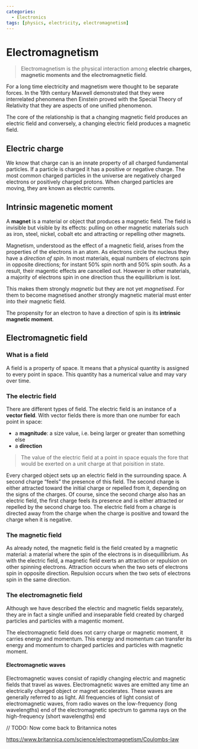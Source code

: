 ```yaml
---
categories:
  - Electronics
tags: [physics, electricity, electromagnetism]
---
```


# Electromagnetism

> Electromagnetism is the physical interaction among **electric charges, magnetic moments and the electromagnetic field**.

For a long time electricity and magnetism were thought to be separate forces. In the 19th century Maxwell demonstrated that they were interrelated phenomena then Einstein proved with the Special Theory of Relativity that they are aspects of one unified phenomenon.

The core of the relationship is that a changing magnetic field produces an electric field and conversely, a changing electric field produces a magnetic field.

## Electric charge

We know that charge can is an innate property of all charged fundamental particles. If a particle is charged it has a positive or negative charge. The most common charged particles in the universe are negatively charged electrons or positively charged protons. When charged particles are moving, they are known as electric currents.

## Intrinsic magenetic moment

A **magnet** is a material or object that produces a magnetic field. The field is invisible but visible by its effects: pulling on other magnetic materials such as iron, steel, nickel, cobalt etc and attracting or repelling other magnets.

Magnetism, understood as the effect of a magnetic field, arises from the properties of the electrons in an atom. As electrons circle the nucleus they have a _direction of spin_. In most materials, equal numbers of electrons spin in opposite directions; for instant 50% spin north and 50% spin south. As a result, their magentic effects are cancelled out. However in other materials, a majority of electrons spin in one direction thus the equillibrium is lost.

This makes them strongly _magnetic_ but they are not yet _magnetised_. For them to become magnetised another strongly magnetic material must enter into their magnetic field.

The propensity for an electron to have a direction of spin is its **intrinsic magnetic moment**.

## Electromagnetic field

### What is a field

A field is a property of space. It means that a physical quantity is assigned to every point in space. This quantity has a numerical value and may vary over time.

### The electric field

There are different types of field. The electric field is an instance of a **vector field**. With vector fields there is more than one number for each point in space:

- a **magnitude**: a size value, i.e. being larger or greater than something else
- a **direction**

> The value of the electric field at a point in space equals the fore that would be exerted on a unit charge at that poisition in state.

Every charged object sets up an electric field in the surrounding space. A second charge “feels” the presence of this field. The second charge is either attracted toward the initial charge or repelled from it, depending on the signs of the charges. Of course, since the second charge also has an electric field, the first charge feels its presence and is either attracted or repelled by the second charge too. The electric field from a charge is directed away from the charge when the charge is positive and toward the charge when it is negative.

### The magnetic field

As already noted, the magnetic field is the field created by a magnetic material: a material where the spin of the electrons is in disequillibrium. As with the electric field, a magnetic field exerts an attraction or repulsion on other spinning electrons. Attraction occurs when the two sets of electrons spin in opposite direction. Repulsion occurs when the two sets of electrons spin in the same direction.

### The electromagnetic field

Although we have described the electric and magnetic fields separately, they are in fact a single unified and inseparable field created by charged particles and particles with a magentic moment.

The electromagnetic field does not carry charge or magnetic moment, it carries energy and momentum. This energy and momentum can transfer its energy and momentum to charged particles and particles with magnetic moment.

#### Electromagnetic waves

Electromagnetic waves consist of rapidly changing electric and magnetic fields that travel as waves. Electromagnetic waves are emitted any time an electrically charged object or magnet accelerates. These waves are generally referred to as light. All frequencies of light consist of electromagnetic waves, from radio waves on the low-frequency (long wavelengths) end of the electromagnetic spectrum to gamma rays on the high-frequency (short wavelengths) end

// TODO: Now come back to Britannica notes

https://www.britannica.com/science/electromagnetism/Coulombs-law
